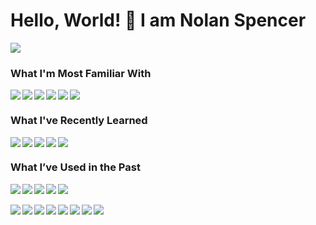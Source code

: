 # Hello, World! 👋 I am Nolan Spencer
<img src="https://github-readme-stats.vercel.app/api/top-langs/?username=Spence115&exclude_repo=gazebo_ros_pkgs,gazebo_ros_pkgs,warthog_accessories&layout=compact&langs_count=6&theme=transparent">

<!-- Align lefts omitted at end of each 'div' tag to ensure new line -->
<!-- Align lefts used in 'img' tags rather than 'div' tags to allow for more spacing between badges -->
### What I'm Most Familiar With
<div>
  <img align="left" src="https://img.shields.io/badge/python-3670A0?style=for-the-badge&logo=python&logoColor=ffdd54">
  <img align="left" src="https://img.shields.io/badge/c-%2300599C.svg?style=for-the-badge&logo=c&logoColor=white">
  <img align="left" src="https://img.shields.io/badge/sqlite-%2307405e.svg?style=for-the-badge&logo=sqlite&logoColor=white">
  <img align="left" src="https://img.shields.io/badge/MATLAB-%230076A8.svg?style=for-the-badge&logo=mathworks&logoColor=white">
  <img align="left" src="https://img.shields.io/badge/Visual%20Studio%20Code-0078d7.svg?style=for-the-badge&logo=visual-studio-code&logoColor=white">
  <img src="https://img.shields.io/badge/Windows OS-0078D6?style=for-the-badge&logo=windows&logoColor=white">
</div>

### What I've Recently Learned
<div>
  <img align="left" src="https://img.shields.io/badge/html5-%23E34F26.svg?style=for-the-badge&logo=html5&logoColor=white">
  <img align="left" src="https://img.shields.io/badge/css3-%231572B6.svg?style=for-the-badge&logo=css3&logoColor=white">
  <img align="left" src="https://img.shields.io/badge/javascript-%23323330.svg?style=for-the-badge&logo=javascript&logoColor=%23F7DF1E">
  <img align="left" src="https://img.shields.io/badge/flask-%23000.svg?style=for-the-badge&logo=flask&logoColor=white">
  <img src="https://img.shields.io/badge/jinja-white.svg?style=for-the-badge&logo=jinja&logoColor=black">
</div>

### What I’ve Used in the Past
<div>
  <img align="left" src="https://img.shields.io/badge/Qt-%23217346.svg?style=for-the-badge&logo=Qt&logoColor=white">
  <img align="left" src="https://img.shields.io/badge/Linux-FCC624?style=for-the-badge&logo=linux&logoColor=black">
  <img align="left" src="https://img.shields.io/badge/Bash-%234EAA25.svg?style=for-the-badge&logo=gnu-bash&logoColor=white&color=2C2D31">
  <img align="left" src="https://img.shields.io/badge/-RaspberryPi-C51A4A?style=for-the-badge&logo=Raspberry-Pi">
  <img src="https://img.shields.io/badge/-Arduino-00979D?style=for-the-badge&logo=Arduino&logoColor=white">
</div>
<br>
<div>
  <img align="left" src="https://img.shields.io/badge/ros-%230A0FF9.svg?style=for-the-badge&logo=ros&logoColor=white">
  <img align="left" src="https://img.shields.io/badge/CMake-%23008FBA.svg?style=for-the-badge&logo=cmake&logoColor=white">
  <img align="left" src="https://img.shields.io/badge/OCTAVE-darkblue?style=for-the-badge&logo=octave&logoColor=fcd683">
  <img align="left" src="https://img.shields.io/badge/Simulink-%23E10000.svg?style=for-the-badge&logo=simulink&logoColor=white">
  <img align="left" src="https://img.shields.io/badge/c++-%2300599C.svg?style=for-the-badge&logo=c%2B%2B&logoColor=white">
  <img align="left" src="https://img.shields.io/badge/Visual%20Studio-5C2D91.svg?style=for-the-badge&logo=visual-studio&logoColor=white">
  <img align="left" src="https://img.shields.io/badge/Eclipse-FE7A16.svg?style=for-the-badge&logo=Eclipse&logoColor=white">
  <img src="https://img.shields.io/badge/java-%23ED8B00.svg?style=for-the-badge&logo=openjdk&logoColor=white">
</div>
